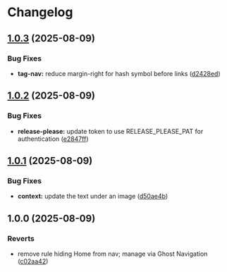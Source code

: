 # Changelog

## [1.0.3](https://github.com/zhawtof/hawtofthepress/compare/v1.0.2...v1.0.3) (2025-08-09)


### Bug Fixes

* **tag-nav:** reduce margin-right for hash symbol before links ([d2428ed](https://github.com/zhawtof/hawtofthepress/commit/d2428edf401fdf4789c779e7fc2e3d5f1600e393))

## [1.0.2](https://github.com/zhawtof/hawtofthepress/compare/v1.0.1...v1.0.2) (2025-08-09)


### Bug Fixes

* **release-please:** update token to use RELEASE_PLEASE_PAT for authentication ([e2847ff](https://github.com/zhawtof/hawtofthepress/commit/e2847ffb02910521e841bceb47ab96a8dadd34cc))

## [1.0.1](https://github.com/zhawtof/hawtofthepress/compare/1.0.0...v1.0.1) (2025-08-09)


### Bug Fixes

* **context:** update the text under an image ([d50ae4b](https://github.com/zhawtof/hawtofthepress/commit/d50ae4b0e4c1ffd38dd3b696d52215c1c66198aa))

## 1.0.0 (2025-08-09)


### Reverts

* remove rule hiding Home from nav; manage via Ghost Navigation ([c02aa42](https://github.com/zhawtof/hawtofthepress/commit/c02aa425c72ae979e89eea5e32cb19a52ed3ddf5))
